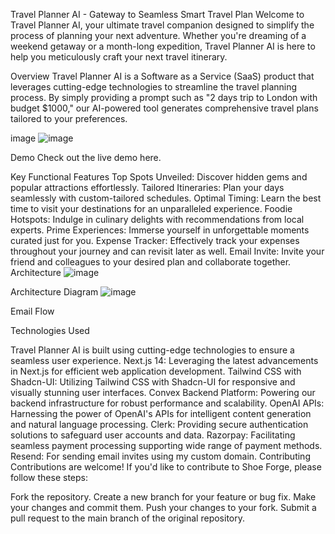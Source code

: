 Travel Planner AI - Gateway to Seamless Smart Travel Plan
Welcome to Travel Planner AI, your ultimate travel companion designed to simplify the process of planning your next adventure. Whether you're dreaming of a weekend getaway or a month-long expedition, Travel Planner AI is here to help you meticulously craft your next travel itinerary.

Overview
Travel Planner AI is a Software as a Service (SaaS) product that leverages cutting-edge technologies to streamline the travel planning process. By simply providing a prompt such as "2 days trip to London with budget $1000," our AI-powered tool generates comprehensive travel plans tailored to your preferences.

image
![image](https://github.com/user-attachments/assets/c3bd4e17-bd34-41a5-b9f3-3544c8915037)

Demo
Check out the live demo ﻿here.

Key Functional Features
Top Spots Unveiled: Discover hidden gems and popular attractions effortlessly.
Tailored Itineraries: Plan your days seamlessly with custom-tailored schedules.
Optimal Timing: Learn the best time to visit your destinations for an unparalleled experience.
Foodie Hotspots: Indulge in culinary delights with recommendations from local experts.
Prime Experiences: Immerse yourself in unforgettable moments curated just for you.
Expense Tracker: Effectively track your expenses throughout your journey and can revisit later as well.
Email Invite: Invite your friend and colleagues to your desired plan and collaborate together.
Architecture
![image](https://github.com/user-attachments/assets/e30708d1-5fd0-4c64-bacd-1578929307e9)

Architecture Diagram
![image](https://github.com/user-attachments/assets/60dba756-10e3-4a3e-ab2b-84ec56abf971)


Email Flow

Technologies Used

Travel Planner AI is built using cutting-edge technologies to ensure a seamless user experience.
Next.js 14: Leveraging the latest advancements in Next.js for efficient web application development.
Tailwind CSS with Shadcn-UI: Utilizing Tailwind CSS with Shadcn-UI for responsive and visually stunning user interfaces.
Convex Backend Platform: Powering our backend infrastructure for robust performance and scalability.
OpenAI APIs: Harnessing the power of OpenAI's APIs for intelligent content generation and natural language processing.
Clerk: Providing secure authentication solutions to safeguard user accounts and data.
Razorpay: Facilitating seamless payment processing supporting wide range of payment methods.
Resend: For sending email invites using my custom domain.
Contributing
Contributions are welcome! If you'd like to contribute to Shoe Forge, please follow these steps:

Fork the repository.
Create a new branch for your feature or bug fix.
Make your changes and commit them.
Push your changes to your fork.
Submit a pull request to the main branch of the original repository.
